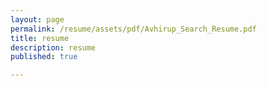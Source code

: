 ```yaml
---
layout: page
permalink: /resume/assets/pdf/Avhirup_Search_Resume.pdf
title: resume
description: resume
published: true

---
```

